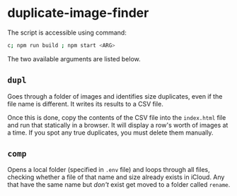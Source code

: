 # duplicate-image-finder

The script is accessible using command:

```sh
c; npm run build ; npm start <ARG>
```

The two available arguments are listed below.

## `dupl`

Goes through a folder of images and identifies size duplicates, even if the file name is different. It writes its results to a CSV file.

Once this is done, copy the contents of the CSV file into the `index.html` file and run that statically in a browser. It will display a row's worth of images at a time. If you spot any true duplicates, you must delete them manually.

## `comp`

Opens a local folder (specified in `.env` file) and loops through all files, checking whether a file of that name and size already exists in iCloud. Any that have the same name but _don't_ exist get moved to a folder called `rename`.

